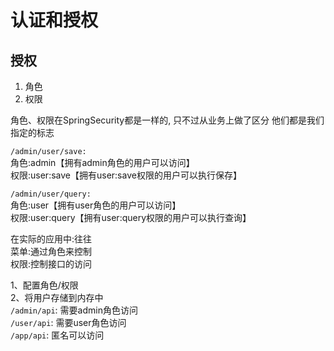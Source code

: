 # 认证和授权
## 授权
1. 角色
2. 权限

角色、权限在SpringSecurity都是一样的, 只不过从业务上做了区分
他们都是我们指定的标志

`/admin/user/save:`\
    角色:admin【拥有admin角色的用户可以访问】\
    权限:user:save【拥有user:save权限的用户可以执行保存】

`/admin/user/query:` \
    角色:user【拥有user角色的用户可以访问】\
    权限:user:query【拥有user:query权限的用户可以执行查询】

在实际的应用中:往往\
菜单:通过角色来控制\
权限:控制接口的访问

1、配置角色/权限\
2、将用户存储到内存中\
`/admin/api`: 需要admin角色访问\
`/user/api`: 需要user角色访问\
`/app/api`: 匿名可以访问

